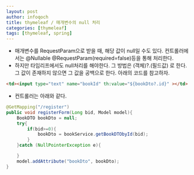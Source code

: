 ```yaml
---
layout: post
author: infoqoch
title: thymeleaf / 매개변수의 null 처리
categories: [thymeleaf]
tags: [thymeleaf, spring]
---
```


- 매개변수를 RequestParam으로 받을 때, 해당 값이 null일 수도 있다. 컨트롤러에서는 @Nullable @RequestParam(required=false)등을 통해 처리한다. 
- 하지만 타임리프에서도 null처리를 해야한다. 그 방법은 (객체)?.(필드값) 로 한다. 그 값이 존재하지 않으면 그 값을 공백으로 한다. 아래의 코드를 참고하자.

```html
<td><input type="text" name="bookId" th:value="${bookDto?.id}" ></td> 
```

- 컨트롤러는 아래와 같다. 

```java
@GetMapping("/register")
public void registerForm(Long bid, Model model){
    BookDTO bookDto = null;
    try{
        if(bid>=0){
            bookDto = bookService.getBookDTObyId(bid);
        }
    }catch (NullPointerException e){

    }
    model.addAttribute("bookDto", bookDto);
}
```